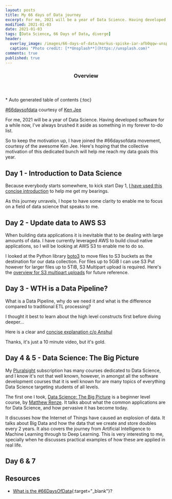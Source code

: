 ```yaml
---
layout: posts
title: My 66 days of Data journey 
excerpt: For me, 2021 will be a year of Data Science. Having developed software for a while now, I've always brushed it aside as something in my forever to-do list.
modified: 2021-01-03
date: 2021-01-03
tags: [Data Science, 66 Days of Data, diverge]
header: 
  overlay_image: /images/66-days-of-data/markus-spiske-iar-afb0qqw-unsplash.jpg
  caption: "Photo credit: [**Unsplash**](https://unsplash.com)"
comments: true
published: true
---
```


<section id="table-of-contents" class="toc">
  <header>
    <h3>Overview</h3>
  </header>
  <div id="drawer" markdown="1">
  *  Auto generated table of contents
  {:toc}
  </div>
</section>

[#66daysofdata](https://www.youtube.com/watch?v=qV_AlRwhI3I&t=24s) courtesy of [Ken Jee](https://kennethjee.com/)

For me, 2021 will be a year of Data Science. Having developed software for a while now, I've always brushed it aside as something in my forever to-do list.

So to keep the motivation up, I have joined the #66daysofdata movement, courtesy of the awesome Ken Jee. Here's hoping that the collective motivation of this dedicated bunch will help me reach my data goals this year.

## Day 1 - Introduction to Data Science
Because everybody starts somewhere, to kick start Day 1, [I have used this concise introduction](https://lnkd.in/gYKqfkg) to help me get my bearings.

As this journey unravels, I hope to have some clarity to enable me to focus on a field of data science that speaks to me.

## Day 2 - Update data to AWS S3
When building data applications it is inevitable that to be dealing with large amounts of data. I have currently leveraged AWS to build cloud native applications, so I will be looking at AWS S3 to enable me to do so.

I looked at the Python library [boto3](https://boto3.amazonaws.com/v1/documentation/api/latest/reference/services/s3.html?highlight=create_multipart_upload#s3) to move files to S3 buckets as the destination for our data collection. For files up to 5GiB I can use S3 Put however for larger files up to 5TiB, S3 Multipart upload is required. Here's the [overview for S3 multipart uploads](https://docs.aws.amazon.com/AmazonS3/latest/dev/mpuoverview.html) for future reference.

## Day 3 - WTH is a Data Pipeline?

What is a Data Pipeline, why do we need it and what is the difference compared to traditional ETL processing?

I thought it best to learn about the high level constructs first before diving deeper...

Here is a clear and [concise explanation c/o Anshul](https://lnkd.in/gr93_Bx)

Thanks, it's just a 10 minute video, but it's gold.

## Day 4 & 5 - Data Science: The Big Picture
My [Pluralsight](https://app.pluralsight.com) subscription has many courses dedicated to Data Science, and I know it's not that well known, however, in amongst all the software development courses that it is well known for are many topics of everything Data Science targeting students of all levels.

The first one I took, [Data Science: The Big Picture](https://app.pluralsight.com/library/courses/data-science-big-picture) is a beginner level course, by [Matthew Renze](https://app.pluralsight.com/profile/author/matthew-renze?aid=701j0000001heIrAAI). It talks about what the common applications are for Data Science, and how pervasive it has become today.

It discusses how the Internet of Things have caused an explosion of data. It talks about Big Data and how the data that we create and store doubles every 2 years. It also covers the journey from Artificial Intelligence to Machine Learning through to Deep Learning. This is very interesting to me,  specially when he discusses practical examples of how these are applied in real life.

## Day 6 & 7

## Resources
- [What is the #66DaysOfData](https://www.youtube.com/watch?v=qV_AlRwhI3I&t){:target="_blank"}?